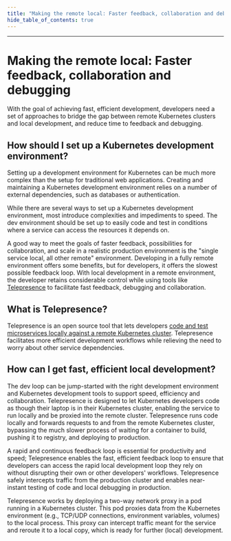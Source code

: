 ```yaml
---
title: "Making the remote local: Faster feedback, collaboration and debugging"
hide_table_of_contents: true
---
```


---
# Making the remote local: Faster feedback, collaboration and debugging

With the goal of achieving fast, efficient development, developers need a set of approaches to bridge the gap between remote Kubernetes clusters and local development, and reduce time to feedback and debugging.

## How should I set up a Kubernetes development environment?

Setting up a development environment for Kubernetes can be much more complex than the setup for traditional web applications. Creating and maintaining a Kubernetes development environment relies on a number of external dependencies, such as databases or authentication.

While there are several ways to set up a Kubernetes development environment, most introduce complexities and impediments to speed. The dev environment should be set up to easily code and test in conditions where a service can access the resources it depends on.

A good way to meet the goals of faster feedback, possibilities for collaboration, and scale in a realistic production environment is the "single service local, all other remote" environment. Developing in a fully remote environment offers some benefits, but for developers, it offers the slowest possible feedback loop. With local development in a remote environment, the developer retains considerable control while using tools like [Telepresence](../quick-start.md) to facilitate fast feedback, debugging and collaboration.

## What is Telepresence?

Telepresence is an open source tool that lets developers [code and test microservices locally against a remote Kubernetes cluster](../quick-start.md). Telepresence facilitates more efficient development workflows while relieving the need to worry about other service dependencies.

## How can I get fast, efficient local development?

The dev loop can be jump-started with the right development environment and Kubernetes development tools to support speed, efficiency and collaboration. Telepresence is designed to let Kubernetes developers code as though their laptop is in their Kubernetes cluster, enabling the service to run locally and be proxied into the remote cluster. Telepresence runs code locally and forwards requests to and from the remote Kubernetes cluster, bypassing the much slower process of waiting for a container to build, pushing it to registry, and deploying to production.

A rapid and continuous feedback loop is essential for productivity and speed; Telepresence enables the fast, efficient feedback loop to ensure that developers can access the rapid local development loop they rely on without disrupting their own or other developers' workflows. Telepresence safely intercepts traffic from the production cluster and enables near-instant testing of code and local debugging in production.

Telepresence works by deploying a two-way network proxy in a pod running in a Kubernetes cluster. This pod proxies data from the Kubernetes environment (e.g., TCP/UDP connections, environment variables, volumes) to the local process. This proxy can intercept traffic meant for the service and reroute it to a local copy, which is ready for further (local) development.
